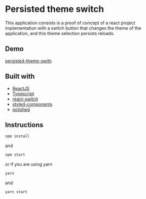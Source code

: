 # Persisted theme switch

This application consists is a proof of concept of a react project implementation with a switch button that changes the theme of the application, and this theme selection persists reloads.

## Demo
[persisted-theme-swith](https://persisted-theme-switch.netlify.app/)

## Built with
* [ReactJS](https://github.com/facebook/react)
* [Typescript](https://github.com/microsoft/TypeScript)
* [react-switch](https://github.com/markusenglund/react-switch)
* [styled-components](https://github.com/styled-components/styled-components)
* [polished](https://github.com/styled-components/polished)

## Instructions

```sh
npm install
```
and

```sh
npm start
```

or if you are using yarn

```sh
yarn
```
and

```sh
yarn start
```
